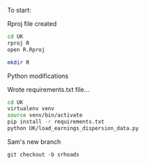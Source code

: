 To start:

Rproj file created
```sh
cd UK
rproj R
open R.Rproj
```

```sh
mkdir R

```


Python modifications

Wrote requirements.txt file...

```sh
cd UK
virtualenv venv
source venv/bin/activate
pip install -r requirements.txt
python UK/load_earnings_dispersion_data.py
```


Sam's new branch
```
git checkout -b srhoads
```

